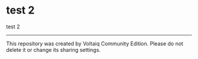 # test 2

test 2

---

This repository was created by Voltaiq Community Edition. Please do not delete it or change its
sharing settings.
